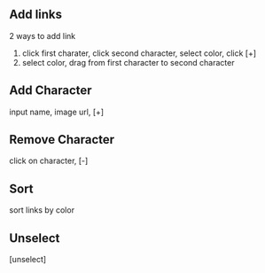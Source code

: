 ## Add links
2 ways to add link
1. click first charater, click second character, select color, click [+]
2. select color, drag from first character to second character

## Add Character
input name, image url, [+]

## Remove Character
click on character, [-]

## Sort
sort links by color

## Unselect
[unselect]